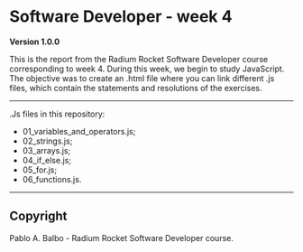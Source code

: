 # Software Developer - week 4

**Version 1.0.0**

This is the report from the Radium Rocket Software Developer course corresponding to week 4.
During this week, we begin to study JavaScript.
The objective was to create an .html file where you can link different .js files, which contain the statements and resolutions of the exercises.

---

.Js files in this repository:

 - 01_variables_and_operators.js;
 - 02_strings.js;
 - 03_arrays.js;
 - 04_if_else.js;
 - 05_for.js;
 - 06_functions.js.

---

## Copyright ##

Pablo A. Balbo - Radium Rocket Software Developer course.